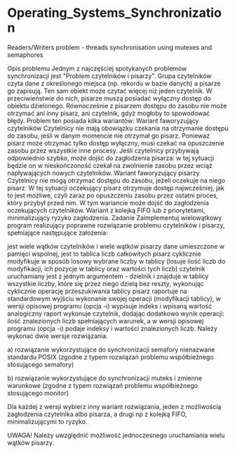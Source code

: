 # Operating_Systems_Synchronization
Readers/Writers problem - threads synchronisation using mutexes and semaphores


Opis problemu
Jednym z najczęściej spotykanych problemów synchronizacji jest "Problem czytelników i pisarzy". Grupa czytelników czyta dane z określonego miejsca (np. rekordu w bazie danych) a pisarze go zapisują. Ten sam obiekt może czytać więcej niż jeden czytelnik. W przeciwieństwie do nich, pisarze muszą posiadać wyłączny dostęp do obiektu dzielonego. Równocześnie z pisarzem dostępu do zasobu nie może otrzymać ani inny pisarz, ani czytelnik, gdyż mogłoby to spowodować błędy.
Problem ten posiada kilka wariantów:
Wariant faworyzujący czytelników
Czytelnicy nie mają obowiązku czekania na otrzymanie dostępu do zasobu, jeśli w danym momencie nie otrzymał go pisarz. Ponieważ pisarz może otrzymać tylko dostęp wyłączny, musi czekać na opuszczenie zasobu przez wszystkie inne procesy. Jeśli czytelnicy przybywają odpowiednio szybko, może dojść do zagłodzenia pisarza: w tej sytuacji będzie on w nieskończoność czekał na zwolnienie zasobu przez wciąż napływających nowych czytelników.
Wariant faworyzujący pisarzy
Czytelnicy nie mogą otrzymać dostępu do zasobu, jeżeli oczekuje na niego pisarz. W tej sytuacji oczekujący pisarz otrzymuje dostęp najwcześniej, jak to jest możliwe, czyli zaraz po opuszczeniu zasobu przez ostatni proces, który przybył przed nim. W tym wariancie może dojść do zagłodzenia oczekujących czytelników.
Wariant z kolejką FIFO lub z priorytetami, minimalizujący ryzyko zagłodzenia.
Zadanie
Zaimplementuj wielowątkowy program realizujący poprawne rozwiązanie problemu czytelników i pisarzy, spełniające następujące założenia:

jest wiele wątków czytelników i wiele wątków pisarzy
dane umieszczone w pamięci wspólnej, jest to tablica liczb całkowitych
pisarz cyklicznie modyfikuje w sposób losowy wybrane liczby w tablicy (losuje ilość liczb do modyfikacji, ich pozycje w tablicy oraz wartości tych liczb)
czytelnik uruchamiany jest z jednym argumentem - dzielnik i znajduje w tablicy wszystkie liczby, które się przez niego dzielą bez reszty, wykonując cyklicznie operację przeszukiwania tablicy
pisarz raportuje na standardowym wyjściu wykonanie swojej operacji (modyfikacji tablicy), w wersji opisowej programu (opcja -i) wypisuje indeks i wpisaną wartość
analogiczny raport wykonuje czytelnik, dodając dodatkowo wynik operacji: ilość znalezionych liczb spełniających warunek, a w wersji opisowej programu (opcja -i) podaje indeksy i wartości znalezionych liczb.
Należy wykonać dwie wersje rozwiązania.

a) rozwiązanie wykorzystujące do synchronizacji semafory nienazwane standardu POSIX (zgodne z typem rozwiązań problemu współbieżnego stosującego semafory)

b) rozwiązanie wykorzystujące do synchronizacji muteks i zmienne warunkowe (zgodne z typem rozwiązań problemu współbieżnego stosującego monitor)

Dla każdej z wersji wybierz inny wariant rozwiązania, jeden z możliwością zagłodzenia czytelnika albo pisarza, a drugi np z kolejką FIFO, minimalizującymi to ryzyko.

UWAGA! Należy uwzględnić możliwość jednoczesnego uruchamiania wielu wątków pisarzy.
